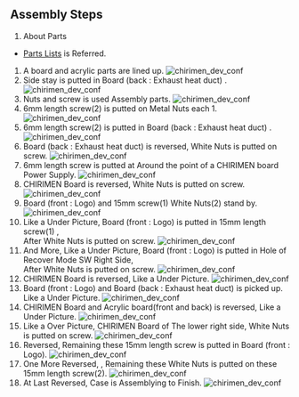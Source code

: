 ## Assembly Steps
1. About Parts
  * [Parts Lists](partsList-en.md) is Referred.
1. A board and acrylic parts are lined up.
![chirimen_dev_conf](img/01.jpg)
1. Side stay is putted in Board (back : Exhaust heat duct) .
![chirimen_dev_conf](img/02.jpg)
1. Nuts and screw is used Assembly parts.
![chirimen_dev_conf](img/03.jpg)
1. 6mm length screw(2) is putted on Metal Nuts each 1.
![chirimen_dev_conf](img/04.jpg)
1. 6mm length screw(2) is putted in Board (back : Exhaust heat duct) .
![chirimen_dev_conf](img/07.jpg)
1. Board (back : Exhaust heat duct) is reversed, White Nuts is putted on screw.
![chirimen_dev_conf](img/08.jpg)
1. 6mm length screw is putted at Around the point of a CHIRIMEN board Power Supply.
![chirimen_dev_conf](img/09.jpg)
1. CHIRIMEN Board is reversed, White Nuts is putted on screw.
![chirimen_dev_conf](img/10.jpg)
1. Board (front : Logo) and 15mm screw(1) White Nuts(2) stand by.
![chirimen_dev_conf](img/11.jpg)
1. Like a Under Picture, Board (front : Logo) is putted in 15mm length screw(1) ,  
   After White Nuts is putted on screw.
![chirimen_dev_conf](img/12.jpg)
1. And More, Like a Under Picture, Board (front : Logo) is putted in Hole of Recover Mode SW Right Side,  
  After White Nuts is putted on screw.
![chirimen_dev_conf](img/13.jpg)
1. CHIRIMEN Board is reversed, Like a Under Picture.
![chirimen_dev_conf](img/14.jpg)
1. Board (front : Logo) and Board (back : Exhaust heat duct) is picked up.  
  Like a Under Picture.
![chirimen_dev_conf](img/15.jpg)
1. CHIRIMEN Board and Acrylic board(front and back) is reversed, Like a Under Picture.
![chirimen_dev_conf](img/16.jpg)
1. Like a Over Picture, CHIRIMEN Board of The lower right side, White Nuts is putted on screw.
![chirimen_dev_conf](img/17.jpg)
1. Reversed, Remaining these 15mm length screw is putted in Board (front : Logo).
![chirimen_dev_conf](img/18.jpg)
1. One More Reversed, , Remaining these  White Nuts is putted on these 15mm length screw(2).
![chirimen_dev_conf](img/19.jpg)
1. At Last Reversed, Case is Assemblying to Finish.
![chirimen_dev_conf](img/20.jpg)
